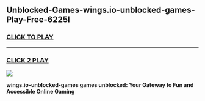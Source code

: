 
## Unblocked-Games-wings.io-unblocked-games-Play-Free-6225l
<h3>
<a href="https://premium76.site?title=wings.io-unblocked-games&ref=19M">CLICK TO PLAY</a></h3>
<hr>

<h3>
<a href="https://premium76.site?title=wings.io-unblocked-games&ref=19M">CLICK 2 PLAY</a>
  
</h3>

<a href="https://premium76.site?title=wings.io-unblocked-games&ref=19M"><img src="https://clearcache.store/games.png"></a>


**wings.io-unblocked-games games unblocked: Your Gateway to Fun and Accessible Online Gaming**
